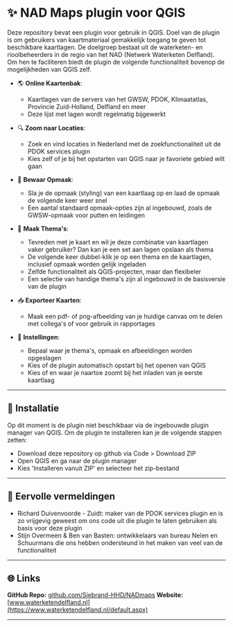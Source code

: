 # ✨ NAD Maps plugin voor QGIS

Deze repository bevat een plugin voor gebruik in QGIS. Doel van de plugin is om gebruikers van kaartmateriaal gemakkelijk toegang te geven tot beschikbare kaartlagen. De doelgroep bestaat uit de waterketen- en rioolbeheerders in de regio van het NAD (Netwerk Waterketen Delfland). Om hen te faciliteren biedt de plugin de volgende functionaliteit bovenop de mogelijkheden van QGIS zelf. 

- 🌎 **Online Kaartenbak**:
  - Kaartlagen van de servers van het GWSW, PDOK, Klimaatatlas, Provincie Zuid-Holland, Delfland en meer
  - Deze lijst met lagen wordt regelmatig bijgewerkt

- 🔍 **Zoom naar Locaties**:  
  - Zoek en vind locaties in Nederland met de zoekfunctionaliteit uit de PDOK services plugin
  - Kies zelf of je bij het opstarten van QGIS naar je favoriete gebied wilt gaan

- 🎨 **Bewaar Opmaak**:
  - Sla je de opmaak (styling) van een kaartlaag op en laad de opmaak de volgende keer weer snel
  - Een aantal standaard opmaak-opties zijn al ingebouwd, zoals de GWSW-opmaak voor putten en leidingen

- 💾 **Maak Thema's**:
  - Tevreden met je kaart en wil je deze combinatie van kaartlagen vaker gebruiker? Dan kan je een set aan lagen opslaan als thema
  - De volgende keer dubbel-klik je op een thema en de kaartlagen, inclusief opmaak worden gelijk ingeladen
  - Zelfde functionaliteit als QGIS-projecten, maar dan flexibeler
  - Een selectie van handige thema's zijn al ingebouwd in de basisversie van de plugin

- 📥 **Exporteer Kaarten**:
  - Maak een pdf- of png-afbeelding van je huidige canvas om te delen met collega's of voor gebruik in rapportages

- 🔧 **Instellingen**:
  - Bepaal waar je thema's, opmaak en afbeeldingen worden opgeslagen
  - Kies of de plugin automatisch opstart bij het openen van QGIS
  - Kies of en waar je naartoe zoomt bij het inladen van je eerste kaartlaag

---

## 🤖 Installatie

Op dit moment is de plugin niet beschikbaar via de ingebouwde plugin manager van QGIS. Om de plugin te installeren kan je de volgende stappen zetten:
- Download deze repository op github via Code > Download ZIP
- Open QGIS en ga naar de plugin manager
- Kies 'Installeren vanuit ZIP' en selecteer het zip-bestand

--- 

## 👥 Eervolle vermeldingen

- Richard Duivenvoorde - Zuidt: maker van de PDOK services plugin en is zo vrijgevig geweest om ons code uit die plugin te laten gebruiken als basis voor deze plugin
- Stijn Overmeen & Ben van Basten: ontwikkelaars van bureau Nelen en Schuurmans die ons hebben ondersteund in het maken van veel van de functionaliteit

---

## 🌐 Links

**GitHub Repo:** [github.com/Siebrand-HHD/NADmaps](https://github.com/Siebrand-HHD/NADmaps)
**Website:** [www.waterketendelfland.nl](https://www.waterketendelfland.nl/default.aspx)

---